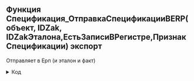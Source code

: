 ## Функция Спецификация_ОтправкаСпецификацииВERP(объект, IDZak, IDZakЭталона,ЕстьЗаписиВРегистре,ПризнакСпецификации)	экспорт	

Отправляет в Ерп (и эталон и факт)

<details>
  <summary>
    Код
  </summary>
  
	Если не нрег(НСтр(СтрокаСоединенияИнформационнойБазы(), "Ref")) = "anjelika"  тогда Возврат Неопределено КонецЕсли;	
	Сообщения = Новый массив();
	Если не Объект.НомерСчета="тест" тогда        
		Если Строка(Объект.Тип)="Отходы" Тогда //или Строка(Объект.Тип)="Полуфабрикат" Тогда //Отходы	
			Отходы = Истина;
		Иначе
			Отходы = Ложь;
		КонецЕсли;
		КоэфСпец = Объект.КоэффициентСпецификации; // 30.11.2023 //  
		КоэфСпец = ?(КоэфСпец<>0,КоэфСпец,1);      //30.11.2023 //
		Если ЕстьЗаписиВРегистре или (Объект.н_РучнойВводСпецификации и ПроверитьЗаписиВРегистреСпецификация(IDZak,ПризнакСпецификации)) тогда	     
			//Здесь мы если:
			//ИспользоватьДанныеРегистра = истина или РучнойВводнойСпецификации=Истина и есть записи в регистре спецификации
			Отправлять = Истина;
			Запрос   =  Новый Запрос();
			Запрос.Текст = 
			"ВЫБРАТЬ
			|	Спецификация.НормаНа1КМ КАК НормаНа1КМ,
			|	Спецификация.IDZak КАК IDZak,
			|	Спецификация.НомерЭтапа КАК НомерЭтапа,
			|	Спецификация.НаименованиеМатериала КАК НаименованиеМатериала,
			|	Спецификация.ПривязкаКERP КАК ПривязкаКERP,
			|	Спецификация.ВидОперации КАК ВидОперации
			|ИЗ
			|	РегистрСведений.н_Спецификация КАК Спецификация
			|ГДЕ
			|	Спецификация.НомерЭтапа <> ""Расчётный""
			|	И Спецификация.ВидОперации <> &ВолочениеМультик   
			|	И Спецификация.ПризнакСпецификации =  &Признак
			|	И Спецификация.IDZak = &IDZak
			|
			|УПОРЯДОЧИТЬ ПО
			|	НомерЭтапа";	
			Запрос.УстановитьПараметр("IDZak", IDZak);	
			Если ПризнакСпецификации="Эталон" тогда
				Если Объект.н_РучнойВводСпецификации тогда 												 //20,04
					Запрос.УстановитьПараметр("Признак", Перечисления.н_ПризнакСпецификации.НовыйЭталон);//	            
				Иначе                                                                                    //
					Запрос.УстановитьПараметр("Признак", Перечисления.н_ПризнакСпецификации.Эталон);	            
				КонецЕсли;                                                                               //
			Иначе
				Запрос.УстановитьПараметр("Признак", Перечисления.н_ПризнакСпецификации.Производственная);	
			КонецЕсли;
			Запрос.УстановитьПараметр("ВолочениеМультик", Перечисления.ВидОперации.ВолочениеМультивайер);
			РезультатЗапроса = Запрос.Выполнить();
			Выборка = РезультатЗапроса.Выбрать();
			ЗаписьXML = Новый ЗаписьXML;
			ЗаписьXML.ОткрытьФайл("\\192.168.99.2\obmen\ExpertV\anj.xml");       //\\192.168.99.2\obmen\ExpertV
			ЗаписьXML.ЗаписатьОбъявлениеXML();
			ЗаписьXML.ЗаписатьНачалоЭлемента("Материалы");
			Пока Выборка.Следующий() Цикл
				ЗаписьXML.ЗаписатьНачалоЭлемента("Значения");
				Если Объект.н_ИспользоватьНовуюКодировкуМатериала тогда   //+30,10
					ЗаписьXML.ЗаписатьАтрибут("ПривязкаКERP",Выборка.НаименованиеМатериала.ПривязкаКERPНовая);//+30,10
				Иначе                            //+30,10
					ЗаписьXML.ЗаписатьАтрибут("ПривязкаКERP",Выборка.ПривязкаКERP);
				КонецЕсли;	            //+30,10
				ЗаписьXML.ЗаписатьАтрибут("Наименование",Выборка.НаименованиеМатериала.Наименование);
				ЗаписьXML.ЗаписатьАтрибут("НормаНа1КМ",Строка(Выборка.НормаНа1КМ*КоэфСпец)); // //
				ЗаписьXML.ЗаписатьАтрибут("НомерЭтапа",Строка(Выборка.НомерЭтапа)); 
				ЗаписьXML.ЗаписатьАтрибут("ВидОперации",Строка(Выборка.ВидОперации));
				
				ЗаписьXML.ЗаписатьКонецЭлемента();	                                 
			КонецЦикла;									
		Иначе   
			//Здесь мы если забираем производственную часть или когда создаем ТЕСТ           
			// или если нет записей в регистре
			//Наполняем текстовый документ
			Отправлять = истина;
			Запрос   =  Новый Запрос();
			Запрос.Текст = 
			"ВЫБРАТЬ
			|	НоменклатураМатериалов.ПривязкаКERP КАК ПривязкаКERP,  
			|	НоменклатураМатериалов.ПривязкаКERPНовая КАК ПривязкаКERPНовая,
			|	НоменклатураМатериалов.Наименование КАК Наименование,
			|	ПотребностиПоМатериалам.НормаНа1КМ КАК НормаНа1КМ,
			|	ПотребностиПоМатериалам.НомерЭтапа КАК НомерЭтапа,
			|	ПотребностиПоМатериалам.IDZak КАК IDZak,
			|	ПотребностиПоМатериалам.ВидОперации КАК ВидОперации
			|ИЗ
			|	Справочник.НоменклатураМатериалов КАК НоменклатураМатериалов
			|		ЛЕВОЕ СОЕДИНЕНИЕ РегистрСведений.ПотребностиПоМатериалам КАК ПотребностиПоМатериалам
			|		ПО НоменклатураМатериалов.Ссылка = ПотребностиПоМатериалам.НаименованиеМатериала
			|ГДЕ
			|	ПотребностиПоМатериалам.IDZak = &IDZak
			|	И ПотребностиПоМатериалам.НомерЭтапа <> ""Расчётный""
			|	И ПотребностиПоМатериалам.ВидОперации <> &ВолочениеМультик";	
			Если IDZakЭталона=неопределено тогда
				Запрос.УстановитьПараметр("IDZak", IDZak);
			Иначе                                         
				Запрос.УстановитьПараметр("IDZak", IDZakЭталона);		
			КонецЕсли; 
			
			Запрос.УстановитьПараметр("ВолочениеМультик", Перечисления.ВидОперации.ВолочениеМультивайер);
			РезультатЗапроса = Запрос.Выполнить();
			Выборка = РезультатЗапроса.Выбрать();
			ЗаписьXML = Новый ЗаписьXML;
			ЗаписьXML.ОткрытьФайл("\\192.168.99.2\obmen\ExpertV\anj.xml"); 
			ЗаписьXML.ЗаписатьОбъявлениеXML();
			ЗаписьXML.ЗаписатьНачалоЭлемента("Материалы");
			Пока Выборка.Следующий() Цикл
				ЗаписьXML.ЗаписатьНачалоЭлемента("Значения");
				Если Объект.н_ИспользоватьНовуюКодировкуМатериала тогда  //+30,10
					ЗаписьXML.ЗаписатьАтрибут("ПривязкаКERP",Выборка.ПривязкаКERPНовая);//+30,10     					
				Иначе                                                              //+30,10
					ЗаписьXML.ЗаписатьАтрибут("ПривязкаКERP",Выборка.ПривязкаКERP);     					
				КонецЕсли;                                     //+30,10
				ЗаписьXML.ЗаписатьАтрибут("Наименование",Выборка.Наименование);
				ЗаписьXML.ЗаписатьАтрибут("НормаНа1КМ",Строка(Выборка.НормаНа1КМ*КоэфСпец));
				ЗаписьXML.ЗаписатьАтрибут("НомерЭтапа",Строка(Выборка.НомерЭтапа));
				ЗаписьXML.ЗаписатьАтрибут("ВидОперации",Строка(Выборка.ВидОперации));				
				ЗаписьXML.ЗаписатьКонецЭлемента();	                                 
				
				Если Выборка.НормаНа1КМ=0 тогда                           
					Если IDZakЭталона=неопределено тогда					
						Сообщения.Добавить("Норма на 1 км для "+Выборка.Наименование+ " не найдена для основной тех.цепочки на операции " +Выборка.ВидОперации);					
						Отправлять = ПроверитьЗаписиВРегистреСпецификация(IDZak, ПризнакСпецификации);
					Иначе		
						Сообщения.Добавить("Норма на 1 км для "+Выборка.Наименование+ " не найдена для эталонной тех.цепочки на операции " +Выборка.ВидОперации);					
						Отправлять = ПроверитьЗаписиВРегистреСпецификация(IDZakЭталона, ПризнакСпецификации);
 					КонецЕсли;
				КонецЕсли;
			КонецЦикла;   
		КонецЕсли;    
		
		ЗаписьXML.ЗаписатьКонецЭлемента();
		СтрXML = ЗаписьXML.Закрыть();		
		т  = Новый ТекстовыйДокумент;
		т.Прочитать("\\192.168.99.2\obmen\ExpertV\anj.xml"); 
		текстXML = т.ПолучитьТекст();
		//запрос на чтение в ерп
		Если Отправлять тогда
			Соединение = Новый HTTPСоединение("1s-1", 80, "admin","21179");
			УстановитьПривилегированныйРежим(Истина);	
			ЕстьБЗ=?(СтрНайти(Объект.НомерСчета,"БЗ")>0,Истина,Ложь);   //05.04.2023 Производство без заказа
			
			
			Если Строка(ПризнакСпецификации)="Производственная" тогда 
				//IDZAKЭталона=неопределено и ЕстьЗаписиВРегистре=ложь тогда
				Текст = "/erp/ru/hs/spec?a="+IDZak+"&b=Производственный&c="+"&d="+естьБЗ+"&e="+Отходы;   
			Иначе	
				Текст = "/erp/ru/hs/spec?a="+IDZak+"&b=Эталон&c="+IDZakЭталона+"&d="+естьБЗ+"&e="+Отходы;
				Если  не ЕстьЗаписиВРегистре тогда     //если Нет записи в регистре - есть созданный Тест заказ, его удаляем
					Документы.ЗаказыВПроизводство.НайтиПоРеквизиту("IDZAK",IDZakЭталона).ПолучитьОбъект().Удалить();			
				КонецЕсли;
			КонецЕсли;
			
			
			Запрос = Новый HTTPЗапрос(Текст);
			Результат = Соединение.Получить(Запрос);					
			УстановитьПривилегированныйРежим(Ложь);   
			Иначе Результат = Новый структура("КодСостояния",0);
		КонецЕсли;	                 
	КонецЕсли;	                 
	ОбщееСообщение="";
	Для Каждого Сообщение Из Сообщения Цикл 
		ОбщееСообщение= Сообщение + символы.ПС;
	КонецЦикла; 
	Если не ОбщееСообщение="" тогда		
		Сообщить("Для заказа #" + Объект.НомерСчета + символы.ПС +ОбщееСообщение);
	КонецЕсли;
   	Результат = ?(Результат.КодСостояния = 200, Истина, ложь);
	Возврат Результат;


</details>

